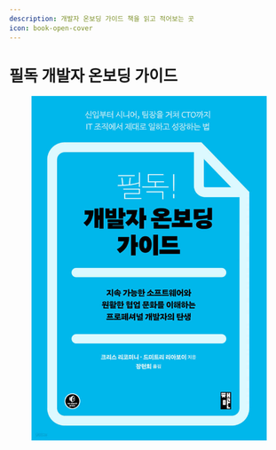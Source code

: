 ```yaml
---
description: 개발자 온보딩 가이드 책을 읽고 적어보는 곳
icon: book-open-cover
---
```


# 필독 개발자 온보딩 가이드

<figure><img src="../../.gitbook/assets/image (3) (1) (1) (1) (1) (1) (1) (1) (1) (1) (1) (1) (1) (1) (1).png" alt=""><figcaption></figcaption></figure>
